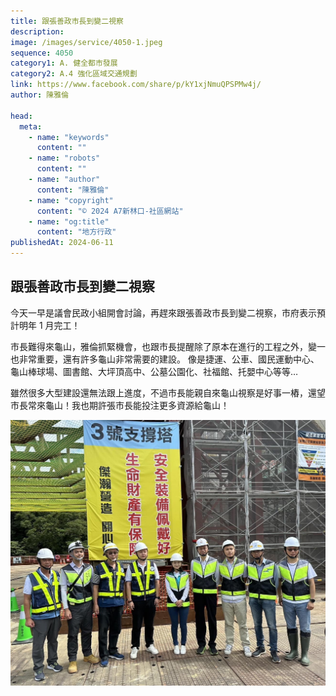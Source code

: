 ```yaml
---
title: 跟張善政市長到變二視察
description:
image: /images/service/4050-1.jpeg
sequence: 4050
category1: A. 健全都市發展
category2: A.4 強化區域交通規劃
link: https://www.facebook.com/share/p/kY1xjNmuQPSPMw4j/
author: 陳雅倫

head:
  meta:
    - name: "keywords"
      content: ""
    - name: "robots"
      content: ""
    - name: "author"
      content: "陳雅倫"
    - name: "copyright"
      content: "© 2024 A7新林口-社區網站"
    - name: "og:title"
      content: "地方行政"
publishedAt: 2024-06-11
---
```


## 跟張善政市長到變二視察

今天一早是議會民政小組開會討論，再趕來跟張善政市長到變二視察，市府表示預計明年 1 月完工！

市長難得來龜山，雅倫抓緊機會，也跟市長提醒除了原本在進行的工程之外，變一也非常重要，還有許多龜山非常需要的建設。
像是捷運、公車、國民運動中心、龜山棒球場、圖書館、大坪頂高中、公墓公園化、社福館、托嬰中心等等…

雖然很多大型建設還無法跟上進度，不過市長能親自來龜山視察是好事一樁，還望市長常來龜山！我也期許張市長能投注更多資源給龜山！

![s4050-1.jpeg](/images/service/s4050-1.jpeg)
